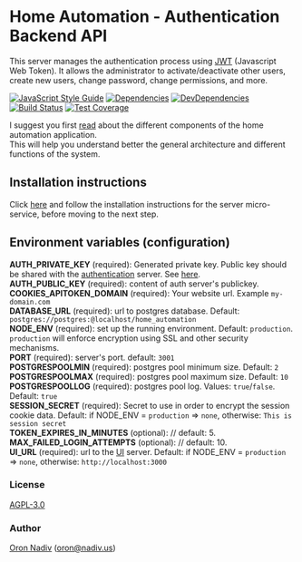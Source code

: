 # Home Automation - Authentication Backend API
This server manages the authentication process using [JWT][jwt] (Javascript Web Token).
It allows the administrator to activate/deactivate other users, create new users, change password, change permissions, and more.

[![JavaScript Style Guide][standard-image]][standard-url]
[![Dependencies][dependencies-image]][dependencies-url]
[![DevDependencies][dependencies-dev-image]][dependencies-dev-url]
[![Build Status][travis-image]][travis-url]
[![Test Coverage][coveralls-image]][coveralls-url]

I suggest you first [read][overview-url] about the different components of the home automation application.  
This will help you understand better the general architecture and different functions of the system.

## Installation instructions
Click [here][server-installation-instruction-url] and follow the installation instructions for the server micro-service, before moving to the next step.

## Environment variables (configuration)
__AUTH\_PRIVATE\_KEY__ (required): Generated private key.  Public key should be shared with the [authentication][auth-url] server. See [here][private-public-keys-url].  
__AUTH\_PUBLIC\_KEY__ (required): content of auth server's publickey.  
__COOKIES\_APITOKEN\_DOMAIN__ (required): Your website url. Example `my-domain.com`  
__DATABASE\_URL__ (required):  url to postgres database.  Default: `postgres://postgres:@localhost/home_automation`  
__NODE\_ENV__ (required): set up the running environment.  Default: `production`.  `production` will enforce encryption using SSL and other security mechanisms.  
__PORT__ (required): server's port.  default: `3001`  
__POSTGRESPOOLMIN__ (required): postgres pool minimum size.  Default: `2`  
__POSTGRESPOOLMAX__ (required): postgres pool maximum size.  Default: `10`  
__POSTGRESPOOLLOG__ (required): postgres pool log. Values: `true`/`false`. Default: `true`  
__SESSION\_SECRET__ (required): Secret to use in order to encrypt the session cookie data. Default: if NODE_ENV = `production` => `none`, otherwise: `This is session secret`  
__TOKEN\_EXPIRES\_IN\_MINUTES__ (optional): // default: 5.  
__MAX\_FAILED\_LOGIN\_ATTEMPTS__ (optional):  // default: 10.  
__UI\_URL__ (required): url to the [UI][ui-url] server. Default: if NODE_ENV = `production` => `none`, otherwise: `http://localhost:3000`

### License
[AGPL-3.0](https://spdx.org/licenses/AGPL-3.0.html)

### Author
[Oron Nadiv](https://github.com/OronNadiv) ([oron@nadiv.us](mailto:oron@nadiv.us))

[dependencies-image]: https://david-dm.org/OronNadiv/authentication-api/status.svg
[dependencies-url]: https://david-dm.org/OronNadiv/authentication-api
[dependencies-dev-image]: https://david-dm.org/OronNadiv/authentication-api/dev-status.svg
[dependencies-dev-url]: https://david-dm.org/OronNadiv/authentication-api?type=dev
[travis-image]: http://img.shields.io/travis/OronNadiv/authentication-api.svg?style=flat-square
[travis-url]: https://travis-ci.org/OronNadiv/authentication-api
[coveralls-image]: http://img.shields.io/coveralls/OronNadiv/authentication-api.svg?style=flat-square
[coveralls-url]: https://coveralls.io/r/OronNadiv/authentication-api
[standard-image]: https://img.shields.io/badge/code%20style-standard-brightgreen.svg
[standard-url]: http://standardjs.com

[jwt]: https://jwt.io

[overview-url]: https://oronnadiv.github.io/home-automation
[client-installation-instruction-url]: https://oronnadiv.github.io/home-automation/#installation-instructions-for-the-raspberry-pi-clients
[server-installation-instruction-url]: https://oronnadiv.github.io/home-automation/#installation-instructions-for-the-server-micro-services
[private-public-keys-url]: https://oronnadiv.github.io/home-automation/#generating-private-and-public-keys

[alarm-url]: https://github.com/OronNadiv/alarm-api
[auth-url]: https://github.com/OronNadiv/authentication-api
[camera-url]: https://github.com/OronNadiv/camera-api
[garage-url]: https://github.com/OronNadiv/garage-api
[notifications-url]: https://github.com/OronNadiv/notifications-api
[push-url]: https://github.com/OronNadiv/push-api
[storage-url]: https://github.com/OronNadiv/storage-api
[ui-url]: https://github.com/OronNadiv/home-automation-ui
